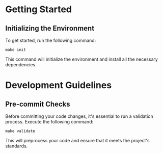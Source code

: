 # Getting Started

## Initializing the Environment

To get started, run the following command:

`make init`

This command will initialize the environment and install all the necessary dependencies.


# Development Guidelines

## Pre-commit Checks

Before committing your code changes, it's essential to run a validation process. Execute the following command:

`make validate`

This will preprocess your code and ensure that it meets the project's standards.
